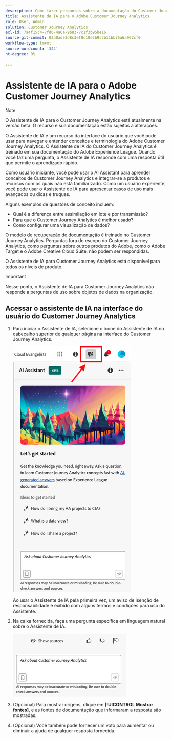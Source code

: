 ```yaml
---
description: Como fazer perguntas sobre a documentação do Customer Journey Analytics
title: Assistente de IA para o Adobe Customer Journey Analytics
role: User, Admin
solution: Customer Journey Analytics
exl-id: 7a4f15c4-7fd6-4a6a-9b83-7c1f3b95be16
source-git-commit: 02a0ad53d8c3ef0c10e2b9c2b11bb75a6a962cf0
workflow-type: tm+mt
source-wordcount: '344'
ht-degree: 0%

---
```


# Assistente de IA para o Adobe Customer Journey Analytics

>[!NOTE]
>
>O Assistente de IA para o Customer Journey Analytics está atualmente na versão beta. O recurso e sua documentação estão sujeitos a alterações.

O Assistente de IA é um recurso da interface do usuário que você pode usar para navegar e entender conceitos e terminologia do Adobe Customer Journey Analytics. O Assistente de IA do Customer Journey Analytics é treinado em sua documentação do Adobe Experience League. Quando você faz uma pergunta, o Assistente de IA responde com uma resposta útil que permite o aprendizado rápido.

Como usuário iniciante, você pode usar o AI Assistant para aprender conceitos de Customer Journey Analytics e integrar-se a produtos e recursos com os quais não está familiarizado. Como um usuário experiente, você pode usar o Assistente de IA para apresentar casos de uso mais avançados ou dicas e truques.

Alguns exemplos de questões de conceito incluem:

* Qual é a diferença entre assimilação em lote e por transmissão?
* Para que o Customer Journey Analytics é melhor usado?
* Como configurar uma visualização de dados?

O modelo de recuperação de documentação é treinado no Customer Journey Analytics. Perguntas fora do escopo do Customer Journey Analytics, como perguntas sobre outros produtos do Adobe, como o Adobe Target e o Adobe Creative Cloud Suite, não podem ser respondidas.

O Assistente de IA para Customer Journey Analytics está disponível para todos os níveis de produto.

>[!IMPORTANT]
>
>Nesse ponto, o Assistente de IA para Customer Journey Analytics não responde a perguntas de uso sobre objetos de dados na organização.

## Acessar o assistente de IA na interface do usuário do Customer Journey Analytics

1. Para iniciar o Assistente de IA, selecione o ícone do Assistente de IA no cabeçalho superior de qualquer página na interface do Customer Journey Analytics.

   ![Ícone do Assistente de IA](assets/ai-asst1.png)

   Ao usar o Assistente de IA pela primeira vez, um aviso de isenção de responsabilidade é exibido com alguns termos e condições para uso do Assistente.

1. Na caixa fornecida, faça uma pergunta específica em linguagem natural sobre o Assistente de IA.

   ![Caixa Pergunta](assets/ai-asst2.png)

1. (Opcional) Para mostrar origens, clique em **[!UICONTROL Mostrar fontes]**, e as fontes de documentação que informaram a resposta são mostradas.

1. (Opcional) Você também pode fornecer um voto para aumentar ou diminuir a ajuda de qualquer resposta fornecida.
